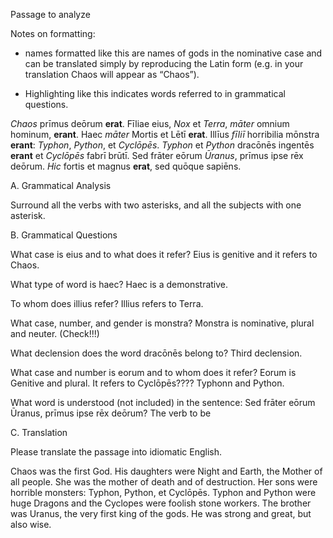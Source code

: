 Passage to analyze

Notes on formatting:

- names formatted like this are names of gods in the nominative case and can be translated simply by reproducing the Latin form (e.g. in your translation Chaos will appear as “Chaos”).

- Highlighting like this indicates words referred to in grammatical questions.

*Chaos* prīmus deōrum **erat**. Fīliae eius, *Nox* et *Terra*, *māter* omnium hominum, **erant**. Haec *māter* Mortis et Lētī **erat**. Illīus *fīliī* horribilia mōnstra **erant**: *Typhon*, *Python*, et *Cyclōpēs*. *Typhon* et *Python* dracōnēs ingentēs **erant** et *Cyclōpēs* fabrī brūtī. Sed frāter eōrum *Ūranus*, prīmus ipse rēx deōrum. *Hic* fortis et magnus **erat**, sed quōque sapiēns.

A. Grammatical Analysis

Surround all the verbs with two asterisks, and all the subjects with one asterisk.


B. Grammatical Questions

What case is eius and to what does it refer? Eius is genitive and it refers to Chaos.

What type of word is haec? Haec is a demonstrative.

To whom does illius refer? Illius refers to Terra.

What case, number, and gender is monstra? Monstra is nominative, plural and neuter. (Check!!!)

What declension does the word dracōnēs belong to? Third declension.

What case and number is eorum and to whom does it refer? Eorum is Genitive and plural. It refers to Cyclōpēs???? Typhonn and Python.

What word is understood (not included) in the sentence: Sed frāter eōrum Ūranus, prīmus ipse rēx deōrum? The verb to be

C. Translation

Please translate the passage into idiomatic English.

Chaos was the first God. His daughters were Night and Earth, the Mother of all people. She was the mother of death and of destruction. Her sons were horrible monsters: Typhon, Python, et Cyclōpēs. Typhon and Python were huge Dragons and the Cyclopes were foolish stone workers. The brother was Uranus, the very first king of the gods. He was strong and great, but also wise.

